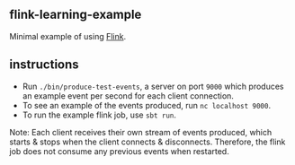 ## flink-learning-example

Minimal example of using [Flink](https://flink.apache.org/).

## instructions

- Run `./bin/produce-test-events`, a server on port `9000` which produces an example event per second for each client connection.
- To see an example of the events produced, run `nc localhost 9000`.
- To run the example flink job, use `sbt run`.

Note: Each client receives their own stream of events produced, which starts & stops when the client connects & disconnects. Therefore, the flink job does not consume any previous events when restarted.
